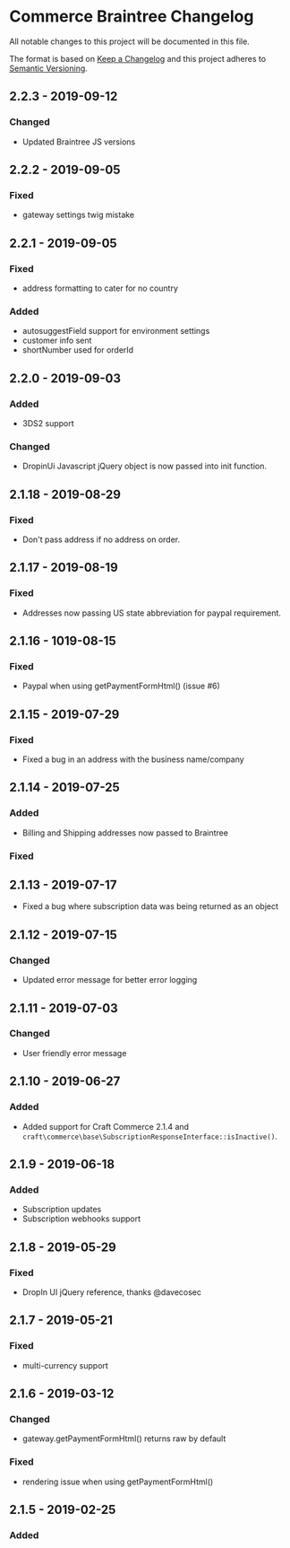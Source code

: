 # Commerce Braintree Changelog

All notable changes to this project will be documented in this file.

The format is based on [Keep a Changelog](http://keepachangelog.com/) and this project adheres to [Semantic Versioning](http://semver.org/).

## 2.2.3 - 2019-09-12

### Changed

-   Updated Braintree JS versions

## 2.2.2 - 2019-09-05

### Fixed

-   gateway settings twig mistake

## 2.2.1 - 2019-09-05

### Fixed

-   address formatting to cater for no country

### Added

-   autosuggestField support for environment settings
-   customer info sent
-   shortNumber used for orderId

## 2.2.0 - 2019-09-03

### Added

-   3DS2 support

### Changed

-   DropinUi Javascript jQuery object is now passed into init function.

## 2.1.18 - 2019-08-29

### Fixed

-   Don't pass address if no address on order.

## 2.1.17 - 2019-08-19

### Fixed

-   Addresses now passing US state abbreviation for paypal requirement.

## 2.1.16 - 1019-08-15

### Fixed

-   Paypal when using getPaymentFormHtml() (issue #6)

## 2.1.15 - 2019-07-29

### Fixed

-   Fixed a bug in an address with the business name/company

## 2.1.14 - 2019-07-25

### Added

-   Billing and Shipping addresses now passed to Braintree

### Fixed

## 2.1.13 - 2019-07-17

-   Fixed a bug where subscription data was being returned as an object

## 2.1.12 - 2019-07-15

### Changed

-   Updated error message for better error logging

## 2.1.11 - 2019-07-03

### Changed

-   User friendly error message

## 2.1.10 - 2019-06-27

### Added

-   Added support for Craft Commerce 2.1.4 and `craft\commerce\base\SubscriptionResponseInterface::isInactive()`.

## 2.1.9 - 2019-06-18

### Added

-   Subscription updates
-   Subscription webhooks support

## 2.1.8 - 2019-05-29

### Fixed

-   DropIn UI jQuery reference, thanks @davecosec

## 2.1.7 - 2019-05-21

### Fixed

-   multi-currency support

## 2.1.6 - 2019-03-12

### Changed

-   gateway.getPaymentFormHtml() returns raw by default

### Fixed

-   rendering issue when using getPaymentFormHtml()

## 2.1.5 - 2019-02-25

### Added
